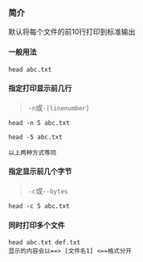### 简介

默认将每个文件的前10行打印到标准输出

#### 一般用法

```shell
head abc.txt
```

#### 指定打印显示前几行

> `-n`或`-[linenumber]`

```shell
head -n 5 abc.txt

head -5 abc.txt

以上两种方式等同
```

#### 指定显示前几个字节

> `-c`或`--bytes`

```shell
head -c 5 abc.txt
```

#### 同时打印多个文件

```shell
head abc.txt def.txt
显示的内容会以==> [文件名1] <==格式分开
```